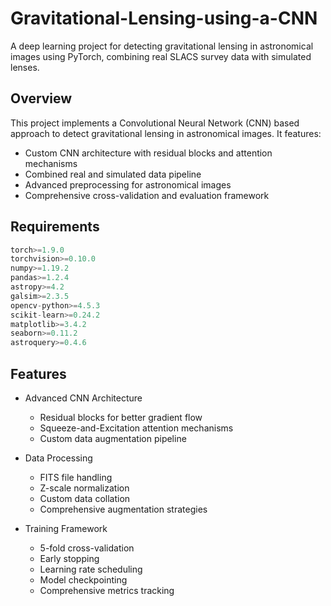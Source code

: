 # Gravitational-Lensing-using-a-CNN
A deep learning project for detecting gravitational lensing in astronomical images using PyTorch, combining real SLACS survey data with simulated lenses.

## Overview

This project implements a Convolutional Neural Network (CNN) based approach to detect gravitational lensing in astronomical images. It features:
- Custom CNN architecture with residual blocks and attention mechanisms
- Combined real and simulated data pipeline
- Advanced preprocessing for astronomical images
- Comprehensive cross-validation and evaluation framework

## Requirements

```python
torch>=1.9.0
torchvision>=0.10.0
numpy>=1.19.2
pandas>=1.2.4
astropy>=4.2
galsim>=2.3.5
opencv-python>=4.5.3
scikit-learn>=0.24.2
matplotlib>=3.4.2
seaborn>=0.11.2
astroquery>=0.4.6
```

## Features
- Advanced CNN Architecture

    - Residual blocks for better gradient flow
    - Squeeze-and-Excitation attention mechanisms
    - Custom data augmentation pipeline
  
- Data Processing

    - FITS file handling
    - Z-scale normalization
    - Custom data collation
    - Comprehensive augmentation strategies

- Training Framework

    - 5-fold cross-validation
    - Early stopping
    - Learning rate scheduling
    - Model checkpointing
    - Comprehensive metrics tracking



